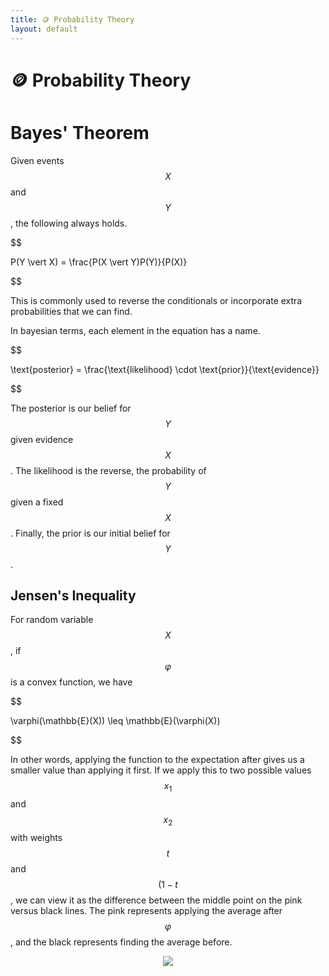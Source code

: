 ```yaml
---
title: 🪙 Probability Theory
layout: default
---
```


# 🪙 Probability Theory

# Bayes' Theorem
Given events $$X$$ and $$Y$$, the following always holds. 

$$

P(Y \vert X) = \frac{P(X \vert Y)P(Y)}{P(X)}

$$

This is commonly used to reverse the conditionals or incorporate extra probabilities that we can find.

In bayesian terms, each element in the equation has a name. 

$$

\text{posterior} = \frac{\text{likelihood} \cdot \text{prior}}{\text{evidence}}

$$

The posterior is our belief for $$Y$$ given evidence $$X$$. The likelihood is the reverse, the probability of $$Y$$ given a fixed $$X$$. Finally, the prior is our initial belief for $$Y$$.

## Jensen's Inequality
For random variable $$X$$, if $$\varphi$$ is a convex function, we have 

$$

\varphi(\mathbb{E}(X)) \leq \mathbb{E}(\varphi(X))

$$

In other words, applying the function to the expectation after gives us a smaller value than applying it first. If we apply this to two possible values $$x_1$$ and $$x_2$$ with weights $$t$$ and $$(1-t$$, we can view it as the difference between the middle point on the pink versus black lines. The pink represents applying the average after $$\varphi$$, and the black represents finding the average before.

<div style="text-align:center">
<img src="{{ site.url }}{{ site.baseurl }}/notes/Attachments/20230209085548.png?raw=true"/>
</div>